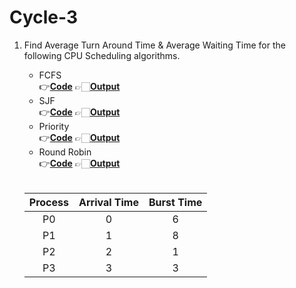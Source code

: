 # Cycle-3

1. Find Average Turn Around Time & Average Waiting Time for the following CPU Scheduling algorithms.<br>
   
    * FCFS <br> 👉[**Code**](/Cycle-3/CPU-Scheduling/1_FCFS.c)  👉🏻[**Output**](/Cycle-3/images/fcfs.png)
    * SJF <br> 👉[**Code**](/Cycle-3/CPU-Scheduling/2_SJF.c)  👉🏻[**Output**](/Cycle-3/images/sjf.png)
    * Priority <br> 👉[**Code**](/Cycle-3/CPU-Scheduling/2_SJF.c)  👉🏻[**Output**](/Cycle-3/images/priority.png)
    * Round Robin <br> 👉[**Code**]()  👉🏻[**Output**]()
    <br>
    
      | Process | Arrival Time | Burst Time  |
      |:-------:|:------------:|:-----------:|
      |    P0   |       0      |      6      |
      |    P1   |       1      |      8      |
      |    P2   |       2      |      1      |
      |    P3   |       3      |      3      |


